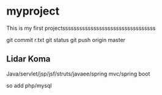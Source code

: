 # myproject
This is my first projectsssssssssssssssssssssssssssssssss


git commit r.txt
git status
git push origin master

Lidar Koma
------------------------------

Java/servlet/jsp/jsf/struts/javaee/spring mvc/spring boot


so add php/mysql